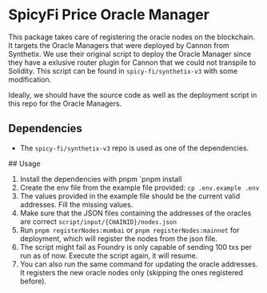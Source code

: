 # SpicyFi Price Oracle Manager

This package takes care of registering the oracle nodes on the blockchain. It targets the Oracle Managers that were deployed by Cannon from Synthetix. We use their original script to deploy the Oracle Manager since they have a exlusive router plugin for Cannon that we could not transpile to Solidity. This script can be found in `spicy-fi/synthetix-v3` with some modification.

Ideally, we should have the source code as well as the deployment script in this repo for the Oracle Managers.

## Dependencies

- The `spicy-fi/synthetix-v3` repo is used as one of the dependencies.

## Usage

1. Install the dependencies with pnpm `pnpm install
2. Create the env file from the example file provided: `cp .env.example .env`
3. The values provided in the example file should be the current valid addresses. Fill the missing values.
4. Make sure that the JSON files containing the addresses of the oracles are correct `script/input/{CHAINID}/nodes.json`
5. Run `pnpm registerNodes:mumbai` or `pnpm registerNodes:mainnet` for deployment, which will register the nodes from the json file.
6. The script might fail as Foundry is only capable of sending 100 txs per run as of now. Execute the script again, it will resume.
7. You can also run the same command for updating the oracle addresses. It registers the new oracle nodes only (skipping the ones registered before).
